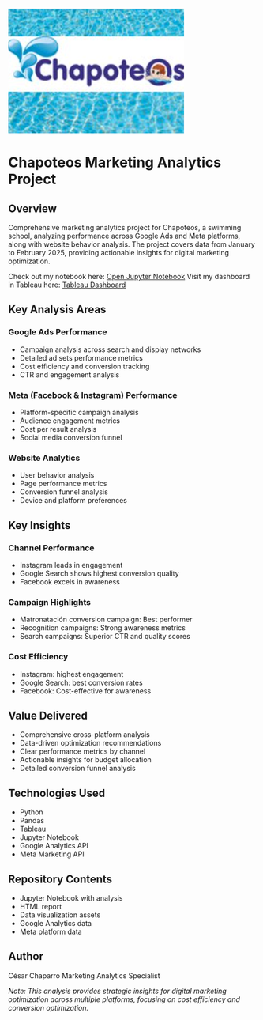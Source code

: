 ![Chapoteos Analytics](/assets/chapoteos.png)

# Chapoteos Marketing Analytics Project

## Overview
Comprehensive marketing analytics project for Chapoteos, a swimming school, analyzing performance across Google Ads and Meta platforms, along with website behavior analysis. The project covers data from January to February 2025, providing actionable insights for digital marketing optimization.

Check out my notebook here: [Open Jupyter Notebook](notebook_final_eng.ipynb)
Visit my dashboard in Tableau here: [Tableau Dashboard](https://public.tableau.com/views/ChapoteosFunnel/Dashboard1?:language=es-ES&publish=yes&:sid=&:redirect=auth&:display_count=n&:origin=viz_share_link)

## Key Analysis Areas

### Google Ads Performance
- Campaign analysis across search and display networks
- Detailed ad sets performance metrics
- Cost efficiency and conversion tracking
- CTR and engagement analysis

### Meta (Facebook & Instagram) Performance
- Platform-specific campaign analysis
- Audience engagement metrics
- Cost per result analysis
- Social media conversion funnel

### Website Analytics
- User behavior analysis
- Page performance metrics
- Conversion funnel analysis
- Device and platform preferences

## Key Insights

### Channel Performance
- Instagram leads in engagement
- Google Search shows highest conversion quality
- Facebook excels in awareness

### Campaign Highlights
- Matronatación conversion campaign: Best performer
- Recognition campaigns: Strong awareness metrics
- Search campaigns: Superior CTR and quality scores

### Cost Efficiency
- Instagram: highest engagement
- Google Search: best conversion rates
- Facebook: Cost-effective for awareness

## Value Delivered
- Comprehensive cross-platform analysis
- Data-driven optimization recommendations
- Clear performance metrics by channel
- Actionable insights for budget allocation
- Detailed conversion funnel analysis

## Technologies Used
- Python
- Pandas
- Tableau
- Jupyter Notebook
- Google Analytics API
- Meta Marketing API

## Repository Contents
- Jupyter Notebook with analysis
- HTML report
- Data visualization assets
- Google Analytics data
- Meta platform data

## Author
César Chaparro
Marketing Analytics Specialist

*Note: This analysis provides strategic insights for digital marketing optimization across multiple platforms, focusing on cost efficiency and conversion optimization.*